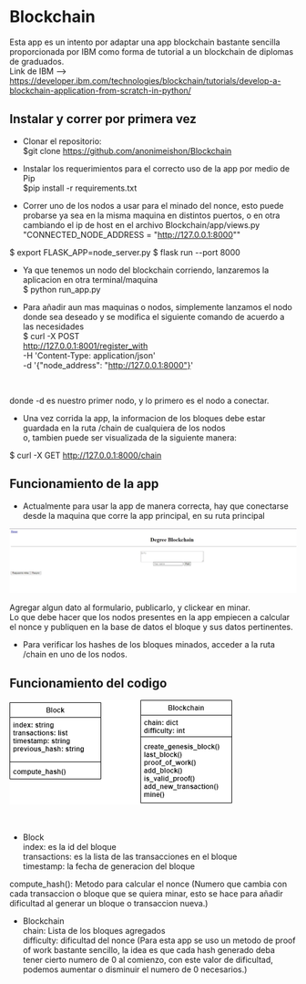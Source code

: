 # Blockchain
Esta app es un intento por adaptar una app blockchain bastante sencilla proporcionada por IBM como forma de tutorial a un blockchain de diplomas de graduados.
</br>Link de IBM  --> https://developer.ibm.com/technologies/blockchain/tutorials/develop-a-blockchain-application-from-scratch-in-python/


## Instalar y correr por primera vez
- Clonar el repositorio: </br>
$git clone https://github.com/anonimeishon/Blockchain </br>

- Instalar los requerimientos para el correcto uso de la app por medio de Pip </br>
$pip install -r requirements.txt </br>

- Correr uno de los nodos a usar para el minado del nonce, esto puede probarse ya sea en la misma maquina en distintos puertos, o en otra </br>
cambiando el ip de host en el archivo Blockchain/app/views.py </br>
"CONNECTED_NODE_ADDRESS = "http://127.0.0.1:8000"" </br>

$ export FLASK_APP=node_server.py
$ flask run --port 8000

- Ya que tenemos un nodo del blockchain corriendo, lanzaremos la aplicacion en otra terminal/maquina </br>
$ python run_app.py </br>

- Para añadir aun mas maquinas o nodos, simplemente lanzamos el nodo donde sea deseado y se modifica el siguiente comando de acuerdo a las necesidades </br>
$ curl -X POST \
  http://127.0.0.1:8001/register_with \
  -H 'Content-Type: application/json' \
  -d '{"node_address": "http://127.0.0.1:8000"}'
</br>

donde -d es nuestro primer nodo, y lo primero es el nodo a conectar. </br>

- Una vez corrida la app, la informacion de los bloques debe estar guardada en la ruta /chain de cualquiera de los nodos </br>
o, tambien puede ser visualizada de la siguiente manera: </br>

$ curl -X GET http://127.0.0.1:8000/chain
</br>

## Funcionamiento de la app


- Actualmente para usar la app de manera correcta, hay que conectarse desde la maquina que corre la app principal, en su ruta principal </br>

![](images/Annotation%202020-06-04%20003022.jpg)

Agregar algun dato al formulario, publicarlo, y clickear en minar. </br>
Lo que debe hacer que los nodos presentes en la app empiecen a calcular el nonce y publiquen en la base de datos el bloque y sus datos pertinentes. </br>

- Para verificar los hashes de los bloques minados, acceder a la ruta /chain en uno de los nodos.

## Funcionamiento del codigo

![](images/Untitled%20Diagram.png)

</br>

- Block </br>
index: es la id del bloque </br>
transactions: es la lista de las transacciones en el bloque </br>
timestamp: la fecha de generacion del bloque </br>

compute_hash(): Metodo para calcular el nonce (Numero que cambia con cada transaccion o bloque que se quiera minar, esto se hace para añadir dificultad al generar un bloque o transaccion nueva.) </br>

- Blockchain </br>
chain: Lista de los bloques agregados </br>
difficulty: dificultad del nonce (Para esta app se uso un metodo de proof of work bastante sencillo, la idea es que cada hash generado deba tener cierto numero de 0 al comienzo, con este valor de dificultad, podemos aumentar o disminuir el numero de 0 necesarios.) </br>

